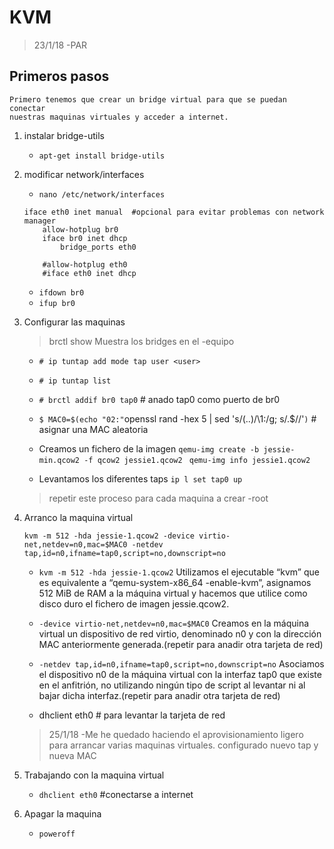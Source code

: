 # KVM
> 23/1/18 -PAR

## Primeros pasos
	
	Primero tenemos que crear un bridge virtual para que se puedan conectar 
	nuestras maquinas virtuales y acceder a internet.

1. instalar bridge-utils

	* `apt-get install bridge-utils`

2. modificar network/interfaces

	* `nano /etc/network/interfaces`
	```	
	iface eth0 inet manual	#opcional para evitar problemas con network manager
		allow-hotplug br0
		iface br0 inet dhcp
			bridge_ports eth0	
			
		#allow-hotplug eth0
		#iface eth0 inet dhcp	
	```
	* `ifdown br0`
	* `ifup br0`

3. Configurar las maquinas

	> brctl show Muestra los bridges en el -equipo

	* `# ip tuntap add mode tap user <user>`
	* `# ip tuntap list`
	* `# brctl addif br0 tap0`	# anado tap0 como puerto de br0
	* `$ MAC0=$(echo "02:"`openssl rand -hex 5 | sed 's/\(..\)/\1:/g; s/.$//'`)`	# asignar una MAC aleatoria

	* Creamos un fichero de la imagen
		`qemu-img create -b jessie-min.qcow2 -f qcow2 jessie1.qcow2 `
		`qemu-img info jessie1.qcow2`
	
	* Levantamos los diferentes taps
		`ip l set tap0 up`	
	> repetir este proceso para cada maquina a crear  -root


4. Arranco la maquina virtual

	``` 
	kvm -m 512 -hda jessie-1.qcow2 -device virtio-net,netdev=n0,mac=$MAC0 -netdev tap,id=n0,ifname=tap0,script=no,downscript=no
	```
	* `kvm -m 512 -hda jessie-1.qcow2`
	 Utilizamos el ejecutable “kvm” que es equivalente a “qemu-system-x86_64 -enable-kvm”, asignamos 512 MiB de RAM a la máquina virtual y hacemos que utilice como disco duro el fichero de imagen jessie.qcow2.
	* `-device virtio-net,netdev=n0,mac=$MAC0`
	 Creamos en la máquina virtual un dispositivo de red virtio, denominado n0 y con la dirección MAC anteriormente generada.(repetir para anadir otra tarjeta de red)
	* `-netdev tap,id=n0,ifname=tap0,script=no,downscript=no`
	 Asociamos el dispositivo n0 de la máquina virtual con la interfaz tap0 que existe en el anfitrión, no utilizando ningún tipo de script al levantar ni al bajar dicha interfaz.(repetir para anadir otra tarjeta de red)

	* dhclient eth0	# para levantar la tarjeta de red

	>25/1/18 -Me he quedado haciendo el aprovisionamiento ligero para arrancar varias maquinas virtuales. configurado nuevo tap y nueva MAC

5. Trabajando con la maquina virtual
	* `dhclient eth0` #conectarse a internet
6. Apagar la maquina
	* `poweroff`
